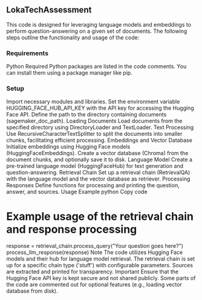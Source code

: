 ## LokaTechAssessment

This code is designed for leveraging language models and embeddings to perform question-answering on a given set of documents. The following steps outline the functionality and usage of the code:

### Requirements
Python
Required Python packages are listed in the code comments. You can install them using a package manager like pip.
### Setup
Import necessary modules and libraries.
Set the environment variable HUGGING_FACE_HUB_API_KEY with the API key for accessing the Hugging Face API.
Define the path to the directory containing documents (sagemaker_doc_path).
Loading Documents
Load documents from the specified directory using DirectoryLoader and TextLoader.
Text Processing
Use RecursiveCharacterTextSplitter to split the documents into smaller chunks, facilitating efficient processing.
Embeddings and Vector Database
Initialize embeddings using Hugging Face models (HuggingFaceEmbeddings).
Create a vector database (Chroma) from the document chunks, and optionally save it to disk.
Language Model
Create a pre-trained language model (HuggingFaceHub) for text generation and question-answering.
Retrieval Chain
Set up a retrieval chain (RetrievalQA) with the language model and the vector database as retriever.
Processing Responses
Define functions for processing and printing the question, answer, and sources.
Usage Example
python
Copy code
# Example usage of the retrieval chain and response processing
response = retrieval_chain.process_query("Your question goes here?")
process_llm_response(response)
Note
The code utilizes Hugging Face models and their hub for language model retrieval.
The retrieval chain is set up for a specific chain type ('stuff') with configurable parameters.
Sources are extracted and printed for transparency.
Important
Ensure that the Hugging Face API key is kept secure and not shared publicly.
Some parts of the code are commented out for optional features (e.g., loading vector database from disk).
